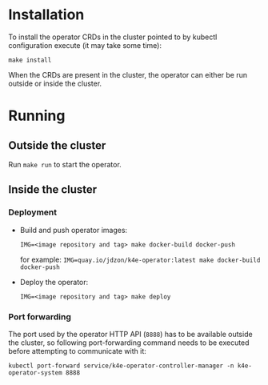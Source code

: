 # Installation
 To install the operator CRDs in the cluster pointed to by kubectl configuration execute (it may take some time):

`make install`

When the CRDs are present in the cluster, the operator can either be run outside or inside the cluster.

# Running
## Outside the cluster
Run `make run` to start the operator.

## Inside the cluster
### Deployment
 - Build and push operator images:
   
   `IMG=<image repository and tag> make docker-build docker-push` 
   
   for example: `IMG=quay.io/jdzon/k4e-operator:latest make docker-build docker-push`
   
 - Deploy the operator:
   
   `IMG=<image repository and tag> make deploy`

### Port forwarding
The port used by the operator HTTP API (`8888`) has to be available outside the cluster, so following port-forwarding command needs to be executed before attempting to communicate with it:

`kubectl port-forward service/k4e-operator-controller-manager -n k4e-operator-system 8888`
